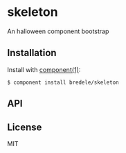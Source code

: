 
# skeleton

  An halloween component bootstrap

## Installation

  Install with [component(1)](http://component.io):

    $ component install bredele/skeleton

## API



## License

  MIT
